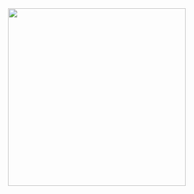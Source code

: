 <div align="center">
<a href = "https://api.gitofolio.com/portfolio/2388/2394"><img src = "https://api.gitofolio.com/portfoliocard/svg/2394?color=neonpurple" style="width:353px; height:auto; "/></a>
</div>
